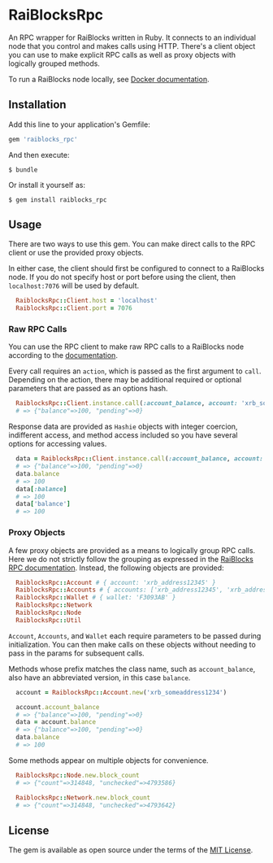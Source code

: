 # RaiBlocksRpc

An RPC wrapper for RaiBlocks written in Ruby.  It connects to an individual node that you control and makes calls using HTTP.  There's a client object you can use to make explicit RPC calls as well as proxy objects with logically grouped methods.

To run a RaiBlocks node locally, see [Docker documentation](https://github.com/clemahieu/raiblocks/wiki/Docker-node).

## Installation

Add this line to your application's Gemfile:

```ruby
gem 'raiblocks_rpc'
```

And then execute:

    $ bundle

Or install it yourself as:

    $ gem install raiblocks_rpc

## Usage

There are two ways to use this gem.  You can make direct calls to the RPC client or use the provided proxy objects.

In either case, the client should first be configured to connect to a RaiBlocks node.  If you do not specify host or port before using the client, then `localhost:7076` will be used by default.

```ruby
  RaiblocksRpc::Client.host = 'localhost'
  RaiblocksRpc::Client.port = 7076
````

### Raw RPC Calls

You can use the RPC client to make raw RPC calls to a RaiBlocks node according to the [documentation](https://github.com/clemahieu/raiblocks/wiki/RPC-protocol).

Every call requires an `action`, which is passed as the first argument to `call`.  Depending on the action, there may be additional required or optional parameters that are passed as an options hash.

```ruby
  RaiblocksRpc::Client.instance.call(:account_balance, account: 'xrb_someaddress1234')
  # => {"balance"=>100, "pending"=>0}
````

Response data are provided as `Hashie` objects with integer coercion, indifferent access, and method access included so you have several options for accessing values.

```ruby
  data = RaiblocksRpc::Client.instance.call(:account_balance, account: 'xrb_someaddress1234')
  # => {"balance"=>100, "pending"=>0}
  data.balance
  # => 100
  data[:balance]
  # => 100
  data['balance']
  # => 100
````

### Proxy Objects

A few proxy objects are provided as a means to logically group RPC calls. Here we do not strictly follow the grouping as expressed in the [RaiBlocks RPC documentation](https://github.com/clemahieu/raiblocks/wiki/RPC-protocol).  Instead, the following objects are provided:

```ruby
  RaiblocksRpc::Account # { account: 'xrb_address12345' }
  RaiblocksRpc::Accounts # { accounts: ['xrb_address12345', 'xrb_address67890] }
  RaiblocksRpc::Wallet # { wallet: 'F3093AB' }
  RaiblocksRpc::Network
  RaiblocksRpc::Node
  RaiblocksRpc::Util
```

`Account`, `Accounts`, and `Wallet` each require parameters to be passed during initialization.  You can then make calls on these objects without needing to pass in the params for subsequent calls.

Methods whose prefix matches the class name, such as `account_balance`, also have an abbreviated version, in this case `balance`.


```ruby
  account = RaiblocksRpc::Account.new('xrb_someaddress1234')

  account.account_balance
  # => {"balance"=>100, "pending"=>0}
  data = account.balance
  # => {"balance"=>100, "pending"=>0}
  data.balance
  # => 100
```

Some methods appear on multiple objects for convenience.

```ruby
  RaiblocksRpc::Node.new.block_count
  # => {"count"=>314848, "unchecked"=>4793586}

  RaiblocksRpc::Network.new.block_count
  # => {"count"=>314848, "unchecked"=>4793642}
```

## License

The gem is available as open source under the terms of the [MIT License](https://opensource.org/licenses/MIT).
